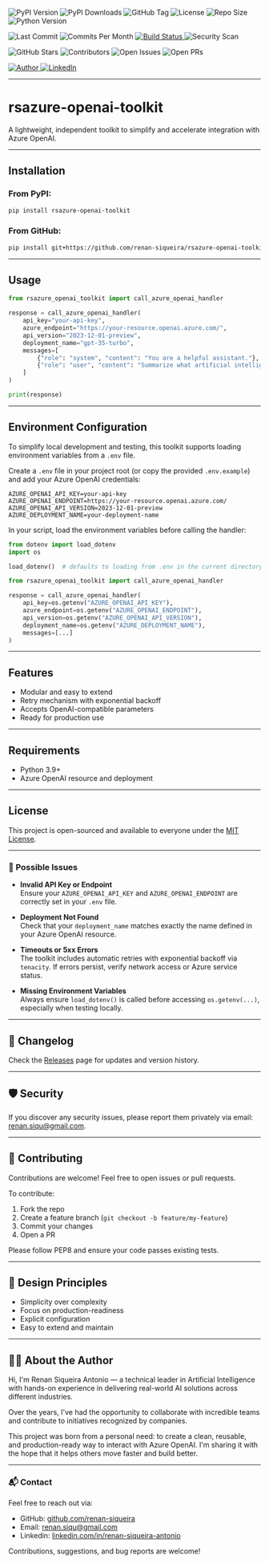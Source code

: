 <p align="left">
  <!-- 📦 PyPI -->
  <img src="https://img.shields.io/pypi/v/rsazure-openai-toolkit" alt="PyPI Version" />
  <img src="https://img.shields.io/pypi/dm/rsazure-openai-toolkit" alt="PyPI Downloads" />
  <img src="https://img.shields.io/github/v/tag/renan-siqueira/rsazure-openai-toolkit" alt="GitHub Tag" />
  <img src="https://img.shields.io/github/license/renan-siqueira/rsazure-openai-toolkit" alt="License" />
  <img src="https://img.shields.io/github/repo-size/renan-siqueira/rsazure-openai-toolkit" alt="Repo Size" />
  <img src="https://img.shields.io/badge/python-3.11-blue" alt="Python Version" />
</p>

<p align="left">
  <!-- 🔧 GitHub / CI -->
  <img src="https://img.shields.io/github/last-commit/renan-siqueira/rsazure-openai-toolkit" alt="Last Commit" />
  <img src="https://img.shields.io/github/commit-activity/m/renan-siqueira/rsazure-openai-toolkit" alt="Commits Per Month" />
  <a href="https://github.com/renan-siqueira/rsazure-openai-toolkit/actions">
    <img src="https://github.com/renan-siqueira/rsazure-openai-toolkit/actions/workflows/python-ci.yml/badge.svg" alt="Build Status" />
  </a>
  <img src="https://img.shields.io/badge/security-scanned-green" alt="Security Scan" />
</p>

<p align="left">
  <!-- 👥 Comunidade -->
  <img src="https://img.shields.io/github/stars/renan-siqueira/rsazure-openai-toolkit" alt="GitHub Stars" />
  <img src="https://img.shields.io/github/contributors/renan-siqueira/rsazure-openai-toolkit" alt="Contributors" />
  <img src="https://img.shields.io/github/issues/renan-siqueira/rsazure-openai-toolkit" alt="Open Issues" />
  <img src="https://img.shields.io/github/issues-pr/renan-siqueira/rsazure-openai-toolkit" alt="Open PRs" />
</p>

<p align="left">
  <!-- 🙋‍♂️ Author -->
  <a href="https://github.com/renan-siqueira">
    <img src="https://img.shields.io/badge/author-Renan%20Siqueira%20Antonio-blue" alt="Author" />
  </a>
  <a href="https://www.linkedin.com/in/renan-siqueira-antonio/">
    <img src="https://img.shields.io/badge/linkedin-@renan--siqueira--antonio-blue?logo=linkedin" alt="LinkedIn" />
  </a>
</p>

___

# rsazure-openai-toolkit

A lightweight, independent toolkit to simplify and accelerate integration with Azure OpenAI.
___

## Installation

### From PyPI:
```bash
pip install rsazure-openai-toolkit
```
### From GitHub:
```bash
pip install git+https://github.com/renan-siqueira/rsazure-openai-toolkit
```
___

## Usage

```python
from rsazure_openai_toolkit import call_azure_openai_handler

response = call_azure_openai_handler(
    api_key="your-api-key",
    azure_endpoint="https://your-resource.openai.azure.com/",
    api_version="2023-12-01-preview",
    deployment_name="gpt-35-turbo",
    messages=[
        {"role": "system", "content": "You are a helpful assistant."},
        {"role": "user", "content": "Summarize what artificial intelligence is."}
    ]
)

print(response)
```
___

## Environment Configuration

To simplify local development and testing, this toolkit supports loading environment variables from a `.env` file.

Create a `.env` file in your project root (or copy the provided `.env.example`) and add your Azure OpenAI credentials:

```env
AZURE_OPENAI_API_KEY=your-api-key
AZURE_OPENAI_ENDPOINT=https://your-resource.openai.azure.com/
AZURE_OPENAI_API_VERSION=2023-12-01-preview
AZURE_DEPLOYMENT_NAME=your-deployment-name
```

In your script, load the environment variables before calling the handler:

```python
from dotenv import load_dotenv
import os

load_dotenv()  # defaults to loading from .env in the current directory

from rsazure_openai_toolkit import call_azure_openai_handler

response = call_azure_openai_handler(
    api_key=os.getenv("AZURE_OPENAI_API_KEY"),
    azure_endpoint=os.getenv("AZURE_OPENAI_ENDPOINT"),
    api_version=os.getenv("AZURE_OPENAI_API_VERSION"),
    deployment_name=os.getenv("AZURE_DEPLOYMENT_NAME"),
    messages=[...]
)
```
___

## Features

- Modular and easy to extend
- Retry mechanism with exponential backoff
- Accepts OpenAI-compatible parameters
- Ready for production use
___

## Requirements

- Python 3.9+
- Azure OpenAI resource and deployment
___

## License

This project is open-sourced and available to everyone under the [MIT License](LICENSE).
___

### 🚨 Possible Issues

- **Invalid API Key or Endpoint**  
  Ensure your `AZURE_OPENAI_API_KEY` and `AZURE_OPENAI_ENDPOINT` are correctly set in your `.env` file.

- **Deployment Not Found**  
  Check that your `deployment_name` matches exactly the name defined in your Azure OpenAI resource.

- **Timeouts or 5xx Errors**  
  The toolkit includes automatic retries with exponential backoff via `tenacity`. If errors persist, verify network access or Azure service status.

- **Missing Environment Variables**  
  Always ensure `load_dotenv()` is called before accessing `os.getenv(...)`, especially when testing locally.
___

## 📝 Changelog

Check the [Releases](https://github.com/renan-siqueira/rsazure-openai-toolkit/releases) page for updates and version history.
___

## 🛡️ Security

If you discover any security issues, please report them privately via email: [renan.siqu@gmail.com](mailto:renan.siqu@gmail.com).
___

## 🤝 Contributing

Contributions are welcome! Feel free to open issues or pull requests.

To contribute:

1. Fork the repo
2. Create a feature branch (`git checkout -b feature/my-feature`)
3. Commit your changes
4. Open a PR

Please follow PEP8 and ensure your code passes existing tests.
___

## 🧠 Design Principles

- Simplicity over complexity
- Focus on production-readiness
- Explicit configuration
- Easy to extend and maintain
___

## 👨‍💻 About the Author

Hi, I'm Renan Siqueira Antonio — a technical leader in Artificial Intelligence with hands-on experience in delivering real-world AI solutions across different industries.

Over the years, I've had the opportunity to collaborate with incredible teams and contribute to initiatives recognized by companies.

This project was born from a personal need: to create a clean, reusable, and production-ready way to interact with Azure OpenAI. I'm sharing it with the hope that it helps others move faster and build better.
___

### 📬 Contact

Feel free to reach out via:

- GitHub: [github.com/renan-siqueira](https://github.com/renan-siqueira)
- Email: [renan.siqu@gmail.com](mailto:renan.siqu@gmail.com)
- Linkedin: [linkedin.com/in/renan-siqueira-antonio](https://www.linkedin.com/in/renan-siqueira-antonio/)

Contributions, suggestions, and bug reports are welcome!
